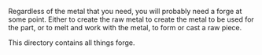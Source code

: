 Regardless of the metal that you need, you will probably need a forge at some point.  Either to create the raw metal to create the metal to be used for the part, or to melt and work with the metal, to form or cast a raw piece.

This directory contains all things forge.
